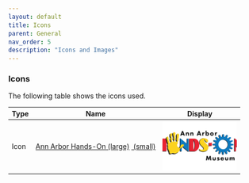 ```yaml
---
layout: default
title: Icons
parent: General
nav_order: 5
description: "Icons and Images"
---
```


### Icons
The following table shows the icons used.  

<style>
	td.imageIcon {
		text-align:  center;
	}
	td.iconImage img {
		width: 150px;
		height: 100px;
		object-fit: cover;
	}
</style>

<table class="minimal">
   <thead>
      <tr class="tableTop">
      	<th style="width: 30px;">Type</th>
         <th>Name</th>
         <th>Display</th>
      </tr>
   </thead>
   <tbody>
   		<tr>
   		 <td>Icon</td>
         <td><a href="../../assets/images/icon_aahom_full.png" target="_blank">Ann Arbor Hands-On (large)</a>
         	<a href="../../assets/images/icon_aahom_300w.png" target="_blank">&nbsp;(small)</a>
         </td>
         <td class="iconImage">
         	<img src="../../assets/images/icon_aahom_full.png">
         </td>
      </tr>
   </tbody>
</table>